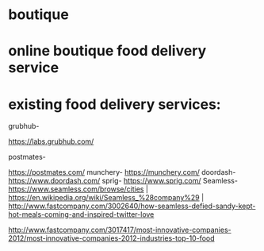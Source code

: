 # boutique
# online boutique food delivery service
# existing food delivery services:
 grubhub- 
 
 https://labs.grubhub.com/
 
 postmates- 
 
 https://postmates.com/
 munchery- https://munchery.com/
 doordash- https://www.doordash.com/
 sprig- https://www.sprig.com/
Seamless- 
https://www.seamless.com/browse/cities | 
https://en.wikipedia.org/wiki/Seamless_%28company%29 | http://www.fastcompany.com/3002640/how-seamless-defied-sandy-kept-hot-meals-coming-and-inspired-twitter-love

http://www.fastcompany.com/3017417/most-innovative-companies-2012/most-innovative-companies-2012-industries-top-10-food
